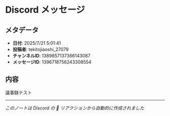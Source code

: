 # Discord メッセージ

## メタデータ
- **日付**: 2025/7/21 5:01:41
- **投稿者**: tekitojiaoshi_27079
- **チャンネルID**: 1389857137366143087
- **メッセージID**: 1396718756243308554

## 内容
議事録テスト

---
*このノートは Discord の 📝 リアクションから自動的に作成されました*
